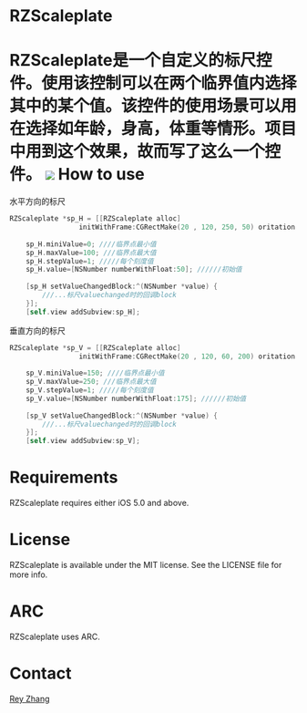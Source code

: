 RZScaleplate
============
RZScaleplate是一个自定义的标尺控件。使用该控制可以在两个临界值内选择其中的某个值。该控件的使用场景可以用在选择如年龄，身高，体重等情形。项目中用到这个效果，故而写了这么一个控件。
[![](https://raw.github.com/ReyZhang/RZScaleplate/master/Screens/1.png)](https://raw.github.com/ReyZhang/RZScaleplate/master/Screens/1.png)
How to use
============
水平方向的标尺
``` objective-c
RZScaleplate *sp_H = [[RZScaleplate alloc]
                 initWithFrame:CGRectMake(20 , 120, 250, 50) oritation:Horizontal];
    
    sp_H.miniValue=0; ////临界点最小值
    sp_H.maxValue=100; ///临界点最大值
    sp_H.stepValue=1; /////每个刻度值
    sp_H.value=[NSNumber numberWithFloat:50]; //////初始值
    
    [sp_H setValueChangedBlock:^(NSNumber *value) {
        ///...标尺valuechanged时的回调block
    }];
    [self.view addSubview:sp_H];
```
垂直方向的标尺
``` objective-c
RZScaleplate *sp_V = [[RZScaleplate alloc]
                 initWithFrame:CGRectMake(20 , 120, 60, 200) oritation:Vertical];
    
    sp_V.miniValue=150; ////临界点最小值
    sp_V.maxValue=250; ///临界点最大值
    sp_V.stepValue=1; /////每个刻度值
    sp_V.value=[NSNumber numberWithFloat:175]; //////初始值
    
    [sp_V setValueChangedBlock:^(NSNumber *value) {
        ///...标尺valuechanged时的回调block
    }];
    [self.view addSubview:sp_V];
```
Requirements
============
RZScaleplate requires either iOS 5.0 and above.

License
============
RZScaleplate is available under the MIT license. See the LICENSE file for more info.

ARC
============
RZScaleplate uses ARC.

Contact
============
[Rey Zhang](http://github.com/ReyZhang) 
